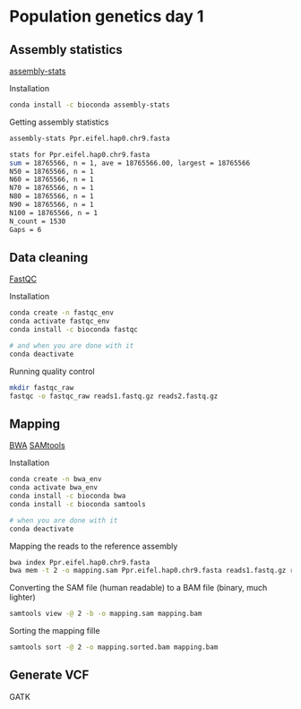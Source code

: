 # Population genetics day 1

## Assembly statistics 

[assembly-stats](https://github.com/sanger-pathogens/assembly-stats)

Installation
```sh
conda install -c bioconda assembly-stats
```

Getting assembly statistics
```sh
assembly-stats Ppr.eifel.hap0.chr9.fasta
```
```sh
stats for Ppr.eifel.hap0.chr9.fasta
sum = 18765566, n = 1, ave = 18765566.00, largest = 18765566
N50 = 18765566, n = 1
N60 = 18765566, n = 1
N70 = 18765566, n = 1
N80 = 18765566, n = 1
N90 = 18765566, n = 1
N100 = 18765566, n = 1
N_count = 1530
Gaps = 6
``` 

## Data cleaning

[FastQC](https://github.com/s-andrews/FastQC)

Installation 
```sh
conda create -n fastqc_env 
conda activate fastqc_env
conda install -c bioconda fastqc

# and when you are done with it
conda deactivate
```

Running quality control
```sh
mkdir fastqc_raw
fastqc -o fastqc_raw reads1.fastq.gz reads2.fastq.gz
```

## Mapping

[BWA](https://github.com/lh3/bwa)
[SAMtools](https://github.com/samtools/samtools)

Installation
```sh
conda create -n bwa_env
conda activate bwa_env
conda install -c bioconda bwa
conda install -c bioconda samtools

# when you are done with it
conda deactivate
```

Mapping the reads to the reference assembly
```sh
bwa index Ppr.eifel.hap0.chr9.fasta
bwa mem -t 2 -o mapping.sam Ppr.eifel.hap0.chr9.fasta reads1.fastq.gz reads2.fastq.gz
```

Converting the SAM file (human readable) to a BAM file (binary, much lighter)
```sh
samtools view -@ 2 -b -o mapping.sam mapping.bam
```

Sorting the mapping fille
```sh
samtools sort -@ 2 -o mapping.sorted.bam mapping.bam
```

## Generate VCF
GATK
